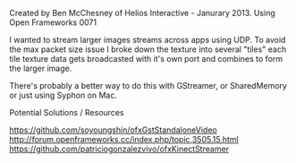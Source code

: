 Created by Ben McChesney of Helios Interactive - Janurary 2013.
Using Open Frameworks 0071

I wanted to stream larger images streams across apps using UDP. 
To avoid the max packet size issue I broke down the texture into several "tiles" each tile texture data gets broadcasted with it's own port and combines to form the larger image.

There's probably a better way to do this with GStreamer, or SharedMemory or just using Syphon on Mac. 


Potential Solutions / Resources

https://github.com/soyoungshin/ofxGstStandaloneVideo
http://forum.openframeworks.cc/index.php/topic,3505.15.html
https://github.com/patriciogonzalezvivo/ofxKinectStreamer
